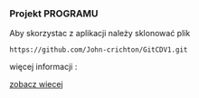 ### Projekt PROGRAMU

Aby skorzystac z aplikacji należy sklonować plik 

```
https://github.com/John-crichton/GitCDV1.git
```
więcej informacji :

[zobacz wiecej](https://cdv.pl/studia-podyplomowe/specjalistyczne/biznesowe/it/frontend-developer/)
